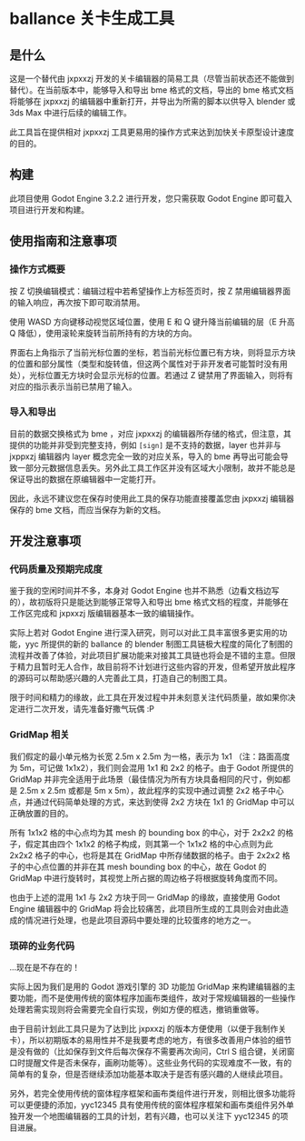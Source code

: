 # ballance 关卡生成工具

## 是什么

这是一个替代由 jxpxxzj 开发的关卡编辑器的简易工具（尽管当前状态还不能做到替代）。在当前版本中，能够导入和导出 bme 格式的文档，导出的 bme 格式文档将能够在 jxpxxzj 的编辑器中重新打开，并导出为所需的脚本以供导入 blender 或 3ds Max 中进行后续的编辑工作。

此工具旨在提供相对 jxpxxzj 工具更易用的操作方式来达到加快关卡原型设计速度的目的。

## 构建

此项目使用 Godot Engine 3.2.2 进行开发，您只需获取 Godot Engine 即可载入项目进行开发和构建。

## 使用指南和注意事项

### 操作方式概要

按 Z 切换编辑模式：编辑过程中若希望操作上方标签页时，按 Z 禁用编辑器界面的输入响应，再次按下即可取消禁用。

使用 WASD 方向键移动视觉区域位置，使用 E 和 Q 键升降当前编辑的层（E 升高 Q 降低），使用滚轮来旋转当前所持有的方块的方向。

界面右上角指示了当前光标位置的坐标，若当前光标位置已有方块，则将显示方块的位置和部分属性（类型和旋转值，但这两个属性对于非开发者可能暂时没有用处），光标位置无方块时会显示光标的位置。若通过 Z 键禁用了界面输入，则将有对应的指示表示当前已禁用了输入。

### 导入和导出

目前的数据交换格式为 bme ，对应 jxpxxzj 的编辑器所存储的格式，但注意，其提供的功能并非受到完整支持，例如 `[sign]` 是不支持的数据，layer 也并非与 jxppxzj 编辑器内 layer 概念完全一致的对应关系，导入的 bme 再导出可能会导致一部分元数据信息丢失。另外此工具工作区并没有区域大小限制，故并不能总是保证导出的数据在原编辑器中一定能打开。

因此，永远不建议您在保存时使用此工具的保存功能直接覆盖您由 jxpxxzj 编辑器保存的 bme 文档，而应当保存为新的文档。

## 开发注意事项

### 代码质量及预期完成度

鉴于我的空闲时间并不多，本身对 Godot Engine 也并不熟悉（边看文档边写的），故初版将只是能达到能够正常导入和导出 bme 格式文档的程度，并能够在工作区完成和 jxpxxzj 版编辑器基本一致的编辑操作。

实际上若对 Godot Engine 进行深入研究，则可以对此工具丰富很多更实用的功能，yyc 所提供的新的 ballance 的 blender 制图工具链极大程度的简化了制图的流程并改善了体验，对此项目扩展功能来对接其工具链也将会是不错的主意。但限于精力且暂时无人合作，故目前将不计划进行这些内容的开发，但希望开放此程序的源码可以帮助感兴趣的人完善此工具，打造自己的制图工具。

限于时间和精力的缘故，此工具在开发过程中并未刻意关注代码质量，故如果你决定进行二次开发，请先准备好撒气玩偶 :P

### GridMap 相关

我们假定的最小单元格为长宽 2.5m x 2.5m 为一格，表示为 1x1 （注：路面高度为 5m，可记做 1x1x2），我们则会混用 1x1 和 2x2 的格子。由于 Godot 所提供的 GridMap 并非完全适用于此场景（最佳情况为所有方块具备相同的尺寸，例如都是 2.5m x 2.5m 或都是 5m x 5m），故此程序的实现中通过调整 2x2 格子中心点，并通过代码简单处理的方式，来达到使得 2x2 方块在 1x1 的 GridMap 中可以正确放置的目的。

所有 1x1x2 格的中心点均为其 mesh 的 bounding box 的中心，对于 2x2x2 的格子，假定其由四个 1x1x2 的格子构成，则其第一个 1x1x2 格的中心点则为此 2x2x2 格子的中心，也将是其在 GridMap 中所存储数据的格子。由于 2x2x2 格子的中心点位置的并非在其 mesh bounding box 的中心，故在 Godot 的 GridMap 中进行旋转时，其视觉上所占据的周边格子将根据旋转角度而不同。

也由于上述的混用 1x1 与 2x2 方块于同一 GridMap 的缘故，直接使用 Godot Engine 编辑器中的 GridMap 将会比较痛苦，此项目所生成的工具则会对由此造成的情况进行处理，也是此项目源码中要处理的比较蛋疼的地方之一。

### 琐碎的业务代码

...现在是不存在的！

实际上因为我们是用的 Godot 游戏引擎的 3D 功能加 GridMap 来构建编辑器的主要功能，而不是使用传统的窗体程序加画布类组件，故对于常规编辑器的一些操作处理若需实现则将会需要完全自行实现，例如方便的框选，撤销重做等。

由于目前计划此工具只是为了达到比 jxpxxzj 的版本方便使用（以便于我制作关卡），所以初期版本的易用性并不是我要考虑的地方，有很多改善用户体验的细节是没有做的（比如保存到文件后每次保存不需要再次询问，Ctrl S 组合键，关闭窗口时提醒文件是否未保存，画刷功能等）。这些业务代码的实现难度不一致，有的简单有的复杂，但是否继续添加功能基本取决于是否有感兴趣的人继续此项目。

另外，若完全使用传统的窗体程序框架和画布类组件进行开发，则相比很多功能将可以更便捷的添加，yyc12345 具有使用传统的窗体程序框架和画布类组件另外单独开发一个地图编辑器的工具的计划，若有兴趣，也可以关注下 yyc12345 的项目进展。